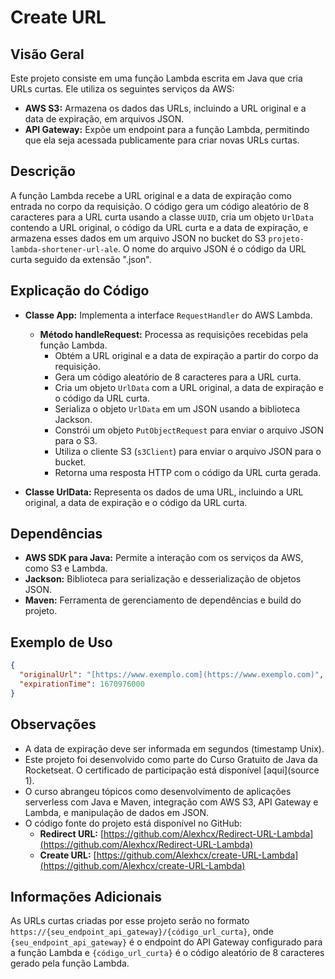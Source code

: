 # Create URL

## Visão Geral

Este projeto consiste em uma função Lambda escrita em Java que cria URLs curtas. Ele utiliza os seguintes serviços da AWS:

* **AWS S3:** Armazena os dados das URLs, incluindo a URL original e a data de expiração, em arquivos JSON.
* **API Gateway:** Expõe um endpoint para a função Lambda, permitindo que ela seja acessada publicamente para criar novas URLs curtas.

## Descrição

A função Lambda recebe a URL original e a data de expiração como entrada no corpo da requisição. O código gera um código aleatório de 8 caracteres para a URL curta usando a classe `UUID`, cria um objeto `UrlData` contendo a URL original, o código da URL curta e a data de expiração, e armazena esses dados em um arquivo JSON no bucket do S3 `projeto-lambda-shortener-url-ale`. O nome do arquivo JSON é o código da URL curta seguido da extensão ".json".

## Explicação do Código

* **Classe App:** Implementa a interface `RequestHandler` do AWS Lambda.
    * **Método handleRequest:** Processa as requisições recebidas pela função Lambda.
        * Obtém a URL original e a data de expiração a partir do corpo da requisição.
        * Gera um código aleatório de 8 caracteres para a URL curta.
        * Cria um objeto `UrlData` com a URL original, a data de expiração e o código da URL curta.
        * Serializa o objeto `UrlData` em um JSON usando a biblioteca Jackson.
        * Constrói um objeto `PutObjectRequest` para enviar o arquivo JSON para o S3.
        * Utiliza o cliente S3 (`s3Client`) para enviar o arquivo JSON para o bucket.
        * Retorna uma resposta HTTP com o código da URL curta gerada.

* **Classe UrlData:** Representa os dados de uma URL, incluindo a URL original, a data de expiração e o código da URL curta.


## Dependências

* **AWS SDK para Java:** Permite a interação com os serviços da AWS, como S3 e Lambda.
* **Jackson:** Biblioteca para serialização e desserialização de objetos JSON.
* **Maven:** Ferramenta de gerenciamento de dependências e build do projeto.

## Exemplo de Uso

```json
{
  "originalUrl": "[https://www.exemplo.com](https://www.exemplo.com)",
  "expirationTime": 1670976000
}
```
## Observações

* A data de expiração deve ser informada em segundos (timestamp Unix).
* Este projeto foi desenvolvido como parte do Curso Gratuito de Java da Rocketseat. O certificado de participação está disponível [aqui](source 1).
* O curso abrangeu tópicos como desenvolvimento de aplicações serverless com Java e Maven, integração com AWS S3, API Gateway e Lambda, e manipulação de dados em JSON.
* O código fonte do projeto está disponível no GitHub:
    * **Redirect URL:** [https://github.com/Alexhcx/Redirect-URL-Lambda](https://github.com/Alexhcx/Redirect-URL-Lambda)
    * **Create URL:** [https://github.com/Alexhcx/create-URL-Lambda](https://github.com/Alexhcx/create-URL-Lambda)


## Informações Adicionais

As URLs curtas criadas por esse projeto serão no formato `https://{seu_endpoint_api_gateway}/{código_url_curta}`, onde `{seu_endpoint_api_gateway}` é o endpoint do API Gateway configurado para a função Lambda e `{código_url_curta}` é o código aleatório de 8 caracteres gerado pela função Lambda.

